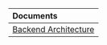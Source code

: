 | Documents                                                |
|:---------------------------------------------------------|
| [Backend Architecture](backend/internal/api/doc/README.md) |